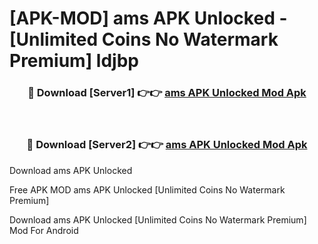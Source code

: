 # [APK-MOD] ams APK Unlocked - [Unlimited Coins No Watermark Premium] ldjbp



<div align="center">
<h3>🔴 Download [Server1] 👉👉 <a href="https://momento.my/?title=ams_APK_Unlocked">ams APK Unlocked Mod Apk</a></h3><br>

<h3>🔴 Download [Server2] 👉👉 <a href="https://momento.my/?title=ams_APK_Unlocked">ams APK Unlocked Mod Apk</a></h3>
</div>



Download ams APK Unlocked 

Free APK MOD ams APK Unlocked [Unlimited Coins No Watermark Premium]

Download ams APK Unlocked [Unlimited Coins No Watermark Premium] Mod For Android
